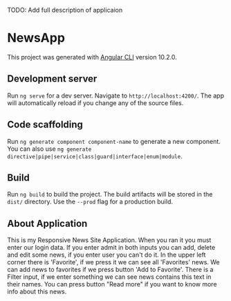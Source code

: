 TODO: Add full description of applicaion
# NewsApp

This project was generated with [Angular CLI](https://github.com/angular/angular-cli) version 10.2.0.

## Development server

Run `ng serve` for a dev server. Navigate to `http://localhost:4200/`. The app will automatically reload if you change any of the source files.

## Code scaffolding

Run `ng generate component component-name` to generate a new component. You can also use `ng generate directive|pipe|service|class|guard|interface|enum|module`.

## Build

Run `ng build` to build the project. The build artifacts will be stored in the `dist/` directory. Use the `--prod` flag for a production build.

## About Application

This is my Responsive News Site Application. When you ran it you must enter our login data. If you enter admit in both inputs you can add, delete and edit some news, if you enter user you can't do it. In the upper left corner there is 'Favorite', if we press it we can see all 'Favorites' news. We can add news to favorites if we press button 'Add to Favorite'. There is a Filter input, if we enter something we can see news contains this text in their names. You can press button "Read more" if you want to know more info about this news.
